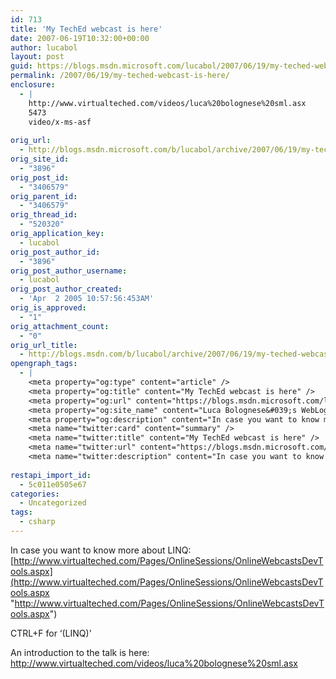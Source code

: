 ```yaml
---
id: 713
title: 'My TechEd webcast is here'
date: 2007-06-19T10:32:00+00:00
author: lucabol
layout: post
guid: https://blogs.msdn.microsoft.com/lucabol/2007/06/19/my-teched-webcast-is-here/
permalink: /2007/06/19/my-teched-webcast-is-here/
enclosure:
  - |
    http://www.virtualteched.com/videos/luca%20bolognese%20sml.asx
    5473
    video/x-ms-asf
    
orig_url:
  - http://blogs.msdn.microsoft.com/b/lucabol/archive/2007/06/19/my-teched-webcast-is-here.aspx
orig_site_id:
  - "3896"
orig_post_id:
  - "3406579"
orig_parent_id:
  - "3406579"
orig_thread_id:
  - "520320"
orig_application_key:
  - lucabol
orig_post_author_id:
  - "3896"
orig_post_author_username:
  - lucabol
orig_post_author_created:
  - 'Apr  2 2005 10:57:56:453AM'
orig_is_approved:
  - "1"
orig_attachment_count:
  - "0"
orig_url_title:
  - http://blogs.msdn.com/b/lucabol/archive/2007/06/19/my-teched-webcast-is-here.aspx
opengraph_tags:
  - |
    <meta property="og:type" content="article" />
    <meta property="og:title" content="My TechEd webcast is here" />
    <meta property="og:url" content="https://blogs.msdn.microsoft.com/lucabol/2007/06/19/my-teched-webcast-is-here/" />
    <meta property="og:site_name" content="Luca Bolognese&#039;s WebLog" />
    <meta property="og:description" content="In case you want to know more about LINQ: http://www.virtualteched.com/Pages/OnlineSessions/OnlineWebcastsDevTools.aspx CTRL+F for &#8216;(LINQ)' An introduction to the talk is here: http://www.virtualteched.com/videos/luca%20bolognese%20sml.asx &nbsp;" />
    <meta name="twitter:card" content="summary" />
    <meta name="twitter:title" content="My TechEd webcast is here" />
    <meta name="twitter:url" content="https://blogs.msdn.microsoft.com/lucabol/2007/06/19/my-teched-webcast-is-here/" />
    <meta name="twitter:description" content="In case you want to know more about LINQ: http://www.virtualteched.com/Pages/OnlineSessions/OnlineWebcastsDevTools.aspx CTRL+F for &#8216;(LINQ)' An introduction to the talk is here: http://www.virtualteched.com/videos/luca%20bolognese%20sml.asx &nbsp;" />
    
restapi_import_id:
  - 5c011e0505e67
categories:
  - Uncategorized
tags:
  - csharp
---
```

In case you want to know more about LINQ: [http://www.virtualteched.com/Pages/OnlineSessions/OnlineWebcastsDevTools.aspx](http://www.virtualteched.com/Pages/OnlineSessions/OnlineWebcastsDevTools.aspx "http://www.virtualteched.com/Pages/OnlineSessions/OnlineWebcastsDevTools.aspx")

CTRL+F for &#8216;(LINQ)'

An introduction to the talk is here: <http://www.virtualteched.com/videos/luca%20bolognese%20sml.asx>

&nbsp;